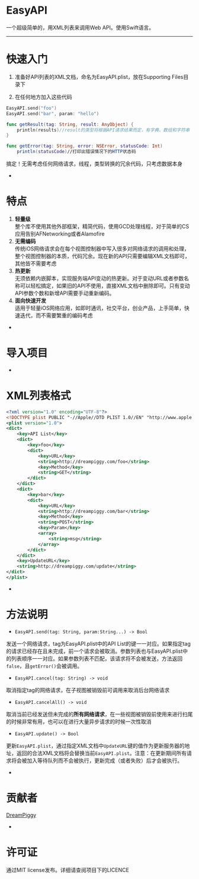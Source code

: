 # EasyAPI

一个超级简单的，用XML列表来调用Web API。使用Swift语言。

---

# 快速入门

1. 准备好API列表的XML文档，命名为EasyAPI.plist，放在Supporting Files目录下

2. 在任何地方加入这些代码

```swift
EasyAPI.send("foo")
EasyAPI.send("bar", param: "hello")

func getResult(tag: String, result: AnyObject) {
	println(results)//result的类型将根据API请求结果而定，有字典、数组和字符串
}

func getError(tag: String, error: NSError, statusCode: Int)
	println(statusCode)//打印出错误情况下的HTTP状态码
```

搞定！无需考虑任何网络请求，线程，类型转换的冗余代码，只考虑数据本身

-
# 特点
>
1. **轻量级**    
	整个库不使用其他外部框架，精简代码，使用GCD处理线程，对于简单的CS应用告别AFNetworking或者Alamofire
2. **无需编码**    
	传统iOS网络请求会在每个视图控制器中写入很多对网络请求的调用和处理，整个视图控制器的本质，代码冗余。现在新的API只需要编辑XML文档即可，其他皆不需要考虑
3. **热更新**    
	无须依赖内嵌脚本，实现服务端API变动的热更新。对于变动URL或者参数名称可以轻松搞定，如果旧的API不使用，直接XML文档中删除即可。只有变动API参数个数和新增API需要手动重新编码。
4. **面向快速开发**    
	适用于轻量iOS网络应用，如即时通讯，社交平台，创业产品，上手简单，快速迭代，而不需要繁重的编码考虑

-
# 导入项目


-
# XML列表格式

```xml
<?xml version="1.0" encoding="UTF-8"?>
<!DOCTYPE plist PUBLIC "-//Apple//DTD PLIST 1.0//EN" "http://www.apple.com/DTDs/PropertyList-1.0.dtd">
<plist version="1.0">
<dict>
	<key>API List</key>
	<dict>
		<key>foo</key>
		<dict>
			<key>URL</key>
			<string>http://dreampiggy.com/foo</string>
			<key>Method</key>
			<string>GET</string>
		</dict>
	</dict>
	<dict>
		<key>bar</key>
		<dict>
			<key>URL</key>
			<string>http://dreampiggy.com/bar</string>
			<key>Method</key>
			<string>POST</string>
			<key>Param</key>
			<array>
				<string>msg</string>
			</array>
		</dict>
	</dict>
	<key>UpdateURL</key>
	<string>http://dreampiggy.com/update</string>
</dict>
</plist>
```

-
# 方法说明

+ `EasyAPI.send(tag: String, param:String...) -> Bool`

发送一个网络请求，tag为EasyAPI.plist中的API List的键一一对应。如果指定tag的请求已经存在且未完成，前一个请求会被取消。参数列表也与EasyAPI.plist中的列表顺序一一对应。如果参数列表不匹配，该请求将不会被发送，方法返回`false`，且`getError()`会被调用。

+ `EasyAPI.cancel(tag: String) -> void`

取消指定tag的网络请求，在子视图被销毁前可调用来取消后台网络请求

+ `EasyAPI.cancelAll() -> void`

取消当前已经发送但未完成的**所有网络请求**，在一些视图被销毁前使用来进行扫尾的时候非常有用，也可以在进行大量异步请求的时候一次性取消

+ `EasyAPI.update() -> Bool`

更新`EasyAPI.plist`，通过指定XML文档中`UpdateURL`键的值作为更新服务器的地址，返回的合法XML文档将会替换当前`EasyAPI.plist`。注意：在更新期间所有请求将会被加入等待队列而不会被执行，更新完成（或者失败）后才会被执行。

-
# 贡献者

[DreamPiggy](https://github.com/lizhuoli1126)

-
# 许可证

通过MIT license发布。详细请查阅项目下的LICENCE